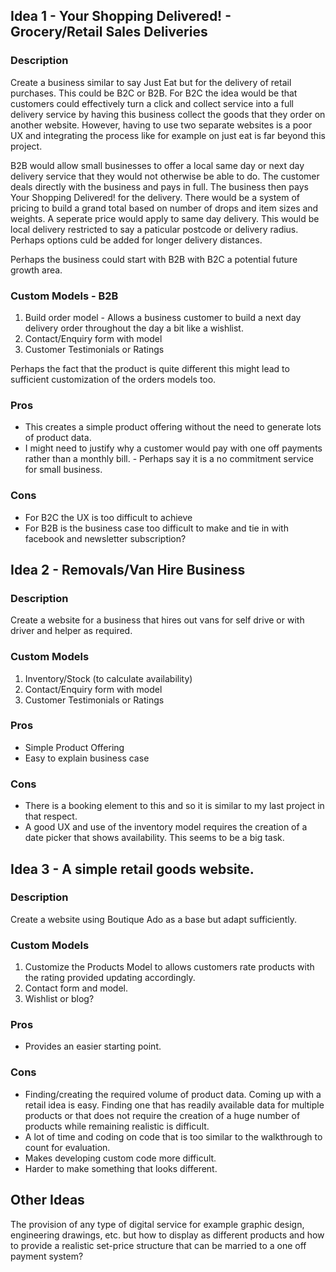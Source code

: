 ## Idea 1 - Your Shopping Delivered! - Grocery/Retail Sales Deliveries

### Description

Create a business similar to say Just Eat but for the delivery of retail purchases. This could be B2C or B2B. For B2C the idea would be that customers could effectively turn a click and collect service into a full delivery service by having this business collect the goods that they order on another website. However, having to use two separate websites is a poor UX and integrating the process like for example on just eat is far beyond this project.

B2B would allow small businesses to offer a local same day or next day delivery service that they would not otherwise be able to do. The customer deals directly with the business and pays in full. The business then pays Your Shopping Delivered! for the delivery. There would be a system of pricing to build a grand total based on number of drops and item sizes and weights. A seperate price would apply to same day delivery. This would be local delivery restricted to say a paticular postcode or delivery radius. Perhaps options culd be added for longer delivery distances.

Perhaps the business could start with B2B with B2C a potential future growth area.

### Custom Models - B2B

1. Build order model - Allows a business customer to build a next day delivery order throughout the day a bit like a wishlist.
2. Contact/Enquiry form with model
3. Customer Testimonials or Ratings

Perhaps the fact that the product is quite different this might lead to sufficient customization of the orders models too.

### Pros

* This creates a simple product offering without the need to generate lots of product data.
* I might need to justify why a customer would pay with one off payments rather than a monthly bill. - Perhaps say it is a no commitment service for small business. 

### Cons

* For B2C the UX is too difficult to achieve
* For B2B is the business case too difficult to make and tie in with facebook and newsletter subscription?

## Idea 2 - Removals/Van Hire Business

### Description

Create a website for a business that hires out vans for self drive or with driver and helper as required.

### Custom Models

1. Inventory/Stock (to calculate availability)
2. Contact/Enquiry form with model
3. Customer Testimonials or Ratings

### Pros

* Simple Product Offering
* Easy to explain business case

### Cons

* There is a booking element to this and so it is similar to my last project in that respect.
* A good UX and use of the inventory model requires the creation of a date picker that shows availability. This seems to be a big task.

## Idea 3 - A simple retail goods website.

### Description

Create a website using Boutique Ado as a base but adapt sufficiently.

### Custom Models

1. Customize the Products Model to allows customers rate products with the rating provided updating accordingly.
2. Contact form and model.
3. Wishlist or blog?

### Pros

* Provides an easier starting point.

### Cons

* Finding/creating the required volume of product data. Coming up with a retail idea is easy. Finding one that has readily available data for multiple products or that does not require the creation of a huge number of products while remaining realistic is difficult.
* A lot of time and coding on code that is too similar to the walkthrough to count for evaluation.
* Makes developing custom code more difficult.
* Harder to make something that looks different.

## Other Ideas

The provision of any type of digital service for example graphic design, engineering drawings, etc. but how to display as different products and how to provide a realistic set-price structure that can be married to a one off payment system?
